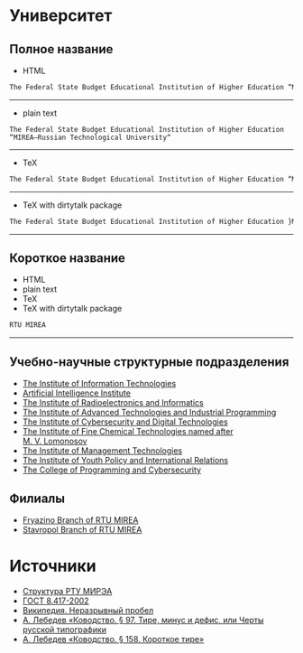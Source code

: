 



# Университет

## Полное название

- HTML


```html
The Federal State Budget Educational Institution of Higher Education “MIREA&mdash;Russian Technological University“
```

---
- plain text


```text
The Federal State Budget Educational Institution of Higher Education “MIREA—Russian Technological University“
```

---
- TeX


```tex
The Federal State Budget Educational Institution of Higher Education “MIREA---Russian Technological University“
```

---
- TeX with dirtytalk package


```tex
The Federal State Budget Educational Institution of Higher Education }MIREA---Russian Technological University}
```

---
## Короткое название

- HTML
- plain text
- TeX
- TeX with dirtytalk package


```html
RTU MIREA
```

---
## Учебно-научные структурные подразделения

- [The Institute of Information Technologies]
- [Artificial Intelligence Institute]
- [The Institute of Radioelectronics and Informatics]
- [The Institute of Advanced Technologies and Industrial Programming]
- [The Institute of Cybersecurity and Digital Technologies]
- [The Institute of Fine Chemical Technologies named after M.&nbsp;V.&nbsp;Lomonosov]
- [The Institute of Management Technologies]
- [The Institute of Youth Policy and International Relations]
- [The College of Programming and Cybersecurity]

## Филиалы

- [Fryazino Branch of RTU MIREA]
- [Stavropol Branch of RTU MIREA]

# Источники

- [Структура РТУ МИРЭА]
- [ГОСТ 8.417-2002]
- [Википедия. Неразрывный пробел]
- [А.&nbsp;Лебедев «Ководство. §&nbsp;97. Тире, минус и&nbsp;дефис, или Черты русской типографики]
- [А.&nbsp;Лебедев «Ководство. §&nbsp;158. Короткое тире»]



[Artificial Intelligence Institute]: educational_and_scientific_structural_divisions/AII.md
[Fryazino Branch of RTU MIREA]: branches/Fryazino%20Branch%20of%20RTU%20MIREA.md
[Stavropol Branch of RTU MIREA]: branches/Stavropol%20Branch%20of%20RTU%20MIREA.md
[The College of Programming and Cybersecurity]: educational_and_scientific_structural_divisions/CPC.md
[The Institute of Advanced Technologies and Industrial Programming]: educational_and_scientific_structural_divisions/IATIP.md
[The Institute of Cybersecurity and Digital Technologies]: educational_and_scientific_structural_divisions/ICDT.md
[The Institute of Fine Chemical Technologies named after M.&nbsp;V.&nbsp;Lomonosov]: educational_and_scientific_structural_divisions/IFCT%20named%20after%20M.%20V.%20Lomonosov.md
[The Institute of Information Technologies]: educational_and_scientific_structural_divisions/IIT.md
[The Institute of Management Technologies]: educational_and_scientific_structural_divisions/IMT.md
[The Institute of Radioelectronics and Informatics]: educational_and_scientific_structural_divisions/IRI.md
[The Institute of Youth Policy and International Relations]: educational_and_scientific_structural_divisions/IYPIR.md
[А.&nbsp;Лебедев «Ководство. §&nbsp;158. Короткое тире»]: https://www.artlebedev.ru/kovodstvo/sections/158/
[А.&nbsp;Лебедев «Ководство. §&nbsp;97. Тире, минус и&nbsp;дефис, или Черты русской типографики]: https://www.artlebedev.ru/kovodstvo/sections/97/
[Википедия. Неразрывный пробел]: https://ru.wikipedia.org/wiki/Неразрывный_пробел
[ГОСТ 8.417-2002]: https://ru.wikisource.org/wiki/ГОСТ_8.417‒2002
[Структура РТУ МИРЭА]: https://www.mirea.ru/about/the-structure-of-the-university/
